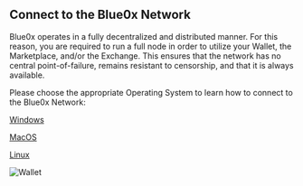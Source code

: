 ## **Connect to the Blue0x Network** ##

Blue0x operates in a fully decentralized and distributed manner.  For this reason, you are required to run a full node in order to utilize your Wallet, the Marketplace, and/or the Exchange.  This ensures that the network has no central point-of-failure, remains resistant to censorship, and that it is always available. 

Please choose the appropriate Operating System to learn how to connect to the Blue0x Network:

[Windows](local.md)

[MacOS](local_mac.md)

[Linux](local_linux.md)

![Wallet](https://i.imgur.com/YbNxm4A.png)

